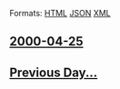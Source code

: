 
Formats: [HTML](2000/04/25/index.html)  [JSON](2000/04/25/index.json)  [XML](2000/04/25/index.xml)  

## [2000-04-25](/news/2000/04/25/index.md)

## [Previous Day...](/news/2000/04/24/index.md)

